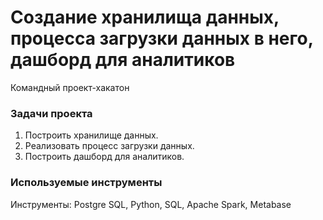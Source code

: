 # Создание хранилища данных, процесса загрузки данных в него, дашборд для аналитиков
Командный проект-хакатон

### Задачи проекта
1. Построить хранилище данных.
2. Реализовать процесс загрузки данных.
3. Построить дашборд для аналитиков.

### Используемые инструменты
Инструменты: Postgre SQL, Python, SQL, Apache Spark, Metabase
